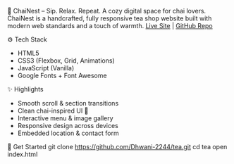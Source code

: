 🍃 ChaiNest – Sip. Relax. Repeat.
A cozy digital space for chai lovers.  
ChaiNest is a handcrafted, fully responsive tea shop website built with modern web standards and a touch of warmth. 
[Live Site](https://dhwani-2244.github.io/tea/) | [GitHub Repo](https://github.com/Dhwani-2244/tea) 

⚙️ Tech Stack
- HTML5  
- CSS3 (Flexbox, Grid, Animations)  
- JavaScript (Vanilla)  
- Google Fonts + Font Awesome

✨ Highlights
- Smooth scroll & section transitions  
- Clean chai-inspired UI 🍵  
- Interactive menu & image gallery  
- Responsive design across devices  
- Embedded location & contact form

🚀 Get Started
git clone https://github.com/Dhwani-2244/tea.git
cd tea
open index.html
